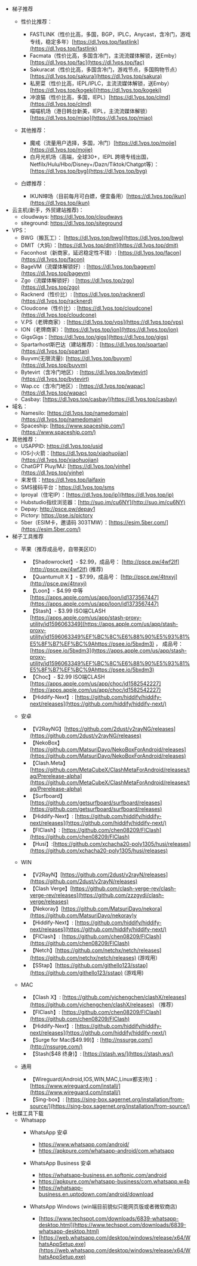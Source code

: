* 梯子推荐
  * 性价比推荐：
    
    * FASTLINK（性价比高，多国，BGP，IPLC，Anycast，含冷门，游戏专线，稳定多年）[https://dl.1vps.top/fastlink](https://dl.1vps.top/fastlink)
    * Facmata（性价比高，多国含冷门，主流流媒体解锁，送Emby）[https://dl.1vps.top/fac](https://dl.1vps.top/fac)
    * Sakuracat（性价比高，多国含冷门，游戏节点，多国购物节点）[https://dl.1vps.top/sakura](https://dl.1vps.top/sakura)
    * 私房菜（性价比高，IEPL/IPLC，主流流媒体解锁，送Emby）[https://dl.1vps.top/kogeki](https://dl.1vps.top/kogeki)
    * 冲浪猫（性价比高，多国，IEPL）[https://dl.1vps.top/clmd](https://dl.1vps.top/clmd)
    * 喵喵机场（港日韩台新美，IEPL，主流流媒体解锁）[https://dl.1vps.top/miao](https://dl.1vps.top/miao)
  * 其他推荐：
    
    * 魔戒（流量用户选择，多国，冷门）[https://dl.1vps.top/mojie](https://dl.1vps.top/mojie)
    * 白月光机场（高端，全球30+，IEPL 跨境专线出国，Netfilx/Hulu/Hbo/Disney+/Dazn/Tiktok/Chatgpt等）：[https://dl.1vps.top/byg](https://dl.1vps.top/byg)
  * 白嫖推荐：
    
    * IKUN坤场（目前每月可白嫖，便宜备用）[https://dl.1vps.top/ikun](https://dl.1vps.top/ikun)
* 云主机(新手，外贸建站推荐)：
  * cloudways: https://dl.1vps.top/cloudways
  * siteground: https://dl.1vps.top/siteground
* VPS：
  * BWG（搬瓦工）： [https://dl.1vps.top/bwg](https://dl.1vps.top/bwg)
  * DMIT（大妈）：[https://dl.1vps.top/dmit](https://dl.1vps.top/dmit)
  * Faconhost（新商家，延迟稳定性不错）: [https://dl.1vps.top/facon](https://dl.1vps.top/facon)
  * BageVM（流媒体解锁好）:  [https://dl.1vps.top/bagevm](https://dl.1vps.top/bagevm)
  * Zgo（流媒体解锁好）: [https://dl.1vps.top/zgo](https://dl.1vps.top/zgo)
  * Racknerd（性价比）:  [https://dl.1vps.top/racknerd](https://dl.1vps.top/racknerd)
  * Cloudcone（性价比）:  [https://dl.1vps.top/cloudcone](https://dl.1vps.top/cloudcone)
  * V.PS（老牌商家）:  [https://dl.1vps.top/vps](https://dl.1vps.top/vps)
  * ION（老牌商家）：[https://dl.1vps.top/ion](https://dl.1vps.top/ion)
  * GigsGigs：[https://dl.1vps.top/gigs](https://dl.1vps.top/gigs)
  * Spartarhost斯巴达（建站推荐）：[https://dl.1vps.top/spartan](https://dl.1vps.top/spartan)
  * Buyvm(无限流量):  [https://dl.1vps.top/buyvm](https://dl.1vps.top/buyvm)
  * Bytevirt（含冷门地区）:  [https://dl.1vps.top/bytevirt](https://dl.1vps.top/bytevirt)
  * Wap.cc（含冷门地区）: [https://dl.1vps.top/wapac](https://dl.1vps.top/wapac)
  * Casbay: [https://dl.1vps.top/casbay](https://dl.1vps.top/casbay)
* 域名：
  * Namesilo: [https://dl.1vps.top/namedomain](https://dl.1vps.top/namedomain)
  * Spaceship: [https://www.spaceship.com/](https://www.spaceship.com/)
* 其他推荐：
  * USAPPID: https://dl.1vps.top/usid
  * IOS小火箭：[https://dl.1vps.top/xiaohuojian](https://dl.1vps.top/xiaohuojian)
  * ChatGPT Pluy/MJ: [https://dl.1vps.top/yinhe](https://dl.1vps.top/yinhe)
  * 来发信：https://dl.1vps.top/laifaxin
  * SMS接码平台：https://dl.1vps.top/sms
  * Iproyal（住宅IP）：[https://dl.1vps.top/ip](https://dl.1vps.top/ip)
  * Hubstudio指纹浏览器：[http://suo.im/cu6NY](http://suo.im/cu6NY)
  * Depay: http://psce.pw/depay1
  * Pictory: https://pse.is/pictory
  * 5ber（ESIM卡，邀请码 303TMW）：[https://esim.5ber.com/](https://esim.5ber.com/)
* 梯子工具推荐
  * 苹果（推荐成品号，自带美区ID）
    
    * 【Shadowrocket】- $2.99，成品号： [http://psce.pw/4wf2lf](http://psce.pw/4wf2lf) (推荐)
    * 【Quantumult X 】- $7.99，成品号： [http://psce.pw/4tnxyj](http://psce.pw/4tnxyj)
    * 【Loon】- $4.99 中等 [https://apps.apple.com/us/app/loon/id1373567447](https://apps.apple.com/us/app/loon/id1373567447)
    * 【Stash】- $3.99 ISO端CLASH [https://apps.apple.com/us/app/stash-proxy-utility/id1596063349](https://apps.apple.com/us/app/stash-proxy-utility/id1596063349%EF%BC%8C%E6%88%90%E5%93%81%E5%8F%B7%EF%BC%9Ahttps://psee.io/5bxdm3) ， 成品号：[https://psee.io/5bxdm3](https://apps.apple.com/us/app/stash-proxy-utility/id1596063349%EF%BC%8C%E6%88%90%E5%93%81%E5%8F%B7%EF%BC%9Ahttps://psee.io/5bxdm3)
    * 【Choc】- $2.99 ISO端CLASH [https://apps.apple.com/us/app/choc/id1582542227](https://apps.apple.com/us/app/choc/id1582542227)
    * 【Hiddify-Next】: [https://github.com/hiddify/hiddify-next/releases](https://github.com/hiddify/hiddify-next/)
  * 安卓
    
    * 【V2RayNG】[https://github.com/2dust/v2rayNG/releases](https://github.com/2dust/v2rayNG/releases)
    * 【NekoBox】[https://github.com/MatsuriDayo/NekoBoxForAndroid/releases](https://github.com/MatsuriDayo/NekoBoxForAndroid/releases)
    * 【Clash.Meta】[https://github.com/MetaCubeX/ClashMetaForAndroid/releases/tag/Prerelease-alpha](https://github.com/MetaCubeX/ClashMetaForAndroid/releases/tag/Prerelease-alpha)
    * 【Surfboard】[https://github.com/getsurfboard/surfboard/releases](https://github.com/getsurfboard/surfboard/releases)
    * 【Hiddify-Next】: [https://github.com/hiddify/hiddify-next/releases](https://github.com/hiddify/hiddify-next/)
    * 【FlClash】: [https://github.com/chen08209/FlClash](https://github.com/chen08209/FlClash)
    * 【Husi】:[https://github.com/xchacha20-poly1305/husi/releases](https://github.com/xchacha20-poly1305/husi/releases)
  * WIN
    
    * 【V2RayN】[https://github.com/2dust/v2rayN/releases](https://github.com/2dust/v2rayN/releases)
    * 【Clash Verge】[https://github.com/clash-verge-rev/clash-verge-rev/releases](https://github.com/zzzgydi/clash-verge/releases)
    * 【Nekoray】[https://github.com/MatsuriDayo/nekora](https://github.com/MatsuriDayo/nekoray)y
    * 【Hiddify-Next】: [https://github.com/hiddify/hiddify-next/releases](https://github.com/hiddify/hiddify-next/)
    * 【FlClash】: [https://github.com/chen08209/FlClash](https://github.com/chen08209/FlClash)
    * 【Netch】[https://github.com/netchx/netch/releases](https://github.com/netchx/netch/releases) (游戏用）
    * 【SStap】[https://github.com/githello123/sstap](https://github.com/githello123/sstap) (游戏用)
  * MAC
    
    * 【Clash X】: [https://github.com/yichengchen/clashX/releases](https://github.com/yichengchen/clashX/releases) （推荐）
    * 【FlClash】: [https://github.com/chen08209/FlClash](https://github.com/chen08209/FlClash)
    * 【Hiddify-Next】: [https://github.com/hiddify/hiddify-next/releases](https://github.com/hiddify/hiddify-next/)
    * 【Surge for Mac($49.99)】: [http://nssurge.com/](http://nssurge.com/)
    * 【Stash($48 终身)】: [https://stash.ws/](https://stash.ws/)
  * 通用
    
    * 【Wireguard(Android,IOS,WIN,MAC,Linux都支持)】: [https://www.wireguard.com/install/](https://www.wireguard.com/install/)
    * 【Sing-box】: [https://sing-box.sagernet.org/installation/from-source/](https://sing-box.sagernet.org/installation/from-source/)
* 社媒工具下载
  * Whatsapp
    * WhatsApp 安卓
      
      * https://www.whatsapp.com/android/
      * https://apkpure.com/whatsapp-android/com.whatsapp
    * WhatsApp Business 安卓
      
      * https://whatsapp-business.en.softonic.com/android
      * https://apkpure.com/whatsapp-business/com.whatsapp.w4b
      * https://whatsapp-business.en.uptodown.com/android/download
    * WhatsApp Windows (win端目前貌似只能网页版或者微软商店)
      
      * [https://www.techspot.com/downloads/6839-whatsapp-desktop.html](https://www.techspot.com/downloads/6839-whatsapp-desktop.html)
      * [https://web.whatsapp.com/desktop/windows/release/x64/WhatsAppSetup.exe](https://web.whatsapp.com/desktop/windows/release/x64/WhatsAppSetup.exe)
